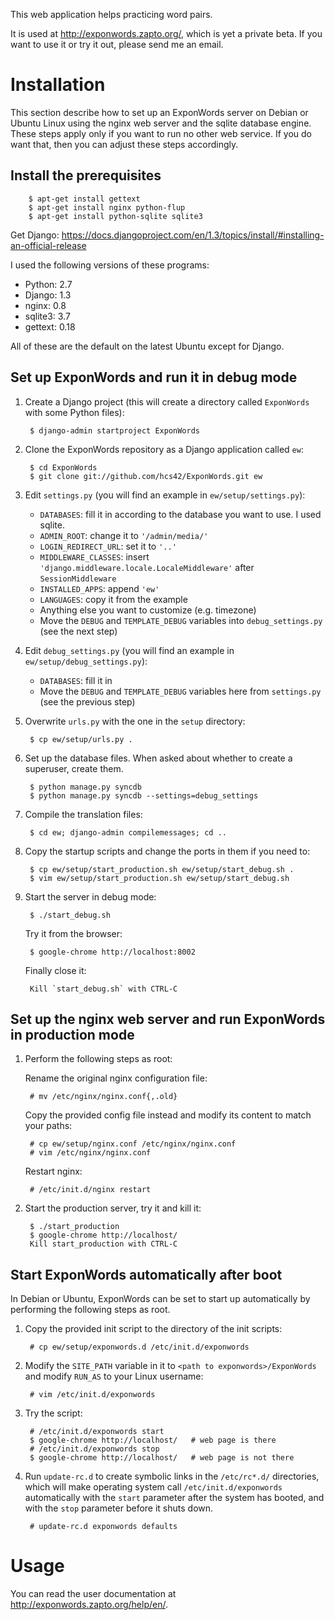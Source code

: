 This web application helps practicing word pairs.

It is used at http://exponwords.zapto.org/, which is yet a private beta. If you want to use it or try it out, please send me an email.

Installation
============

This section describe how to set up an ExponWords server on Debian or Ubuntu Linux using the nginx web server and the sqlite database engine. These steps apply only if you want to run no other web service. If you do want that, then you can adjust these steps accordingly.

Install the prerequisites
-------------------------

        $ apt-get install gettext
        $ apt-get install nginx python-flup
        $ apt-get install python-sqlite sqlite3

Get Django: https://docs.djangoproject.com/en/1.3/topics/install/#installing-an-official-release

I used the following versions of these programs:

* Python: 2.7
* Django: 1.3
* nginx: 0.8
* sqlite3: 3.7
* gettext: 0.18

All of these are the default on the latest Ubuntu except for Django.

Set up ExponWords and run it in debug mode
------------------------------------------

1. Create a Django project (this will create a directory called `ExponWords` with some Python files):

        $ django-admin startproject ExponWords

2. Clone the ExponWords repository as a Django application called `ew`:

        $ cd ExponWords
        $ git clone git://github.com/hcs42/ExponWords.git ew

3. Edit `settings.py` (you will find an example in `ew/setup/settings.py`):

   * `DATABASES`: fill it in according to the database you want to use. I used sqlite.
   * `ADMIN_ROOT`: change it to `'/admin/media/'`
   * `LOGIN_REDIRECT_URL`: set it to `'..'`
   * `MIDDLEWARE_CLASSES`: insert `'django.middleware.locale.LocaleMiddleware'` after `SessionMiddleware`
   * `INSTALLED_APPS`: append `'ew'`
   * `LANGUAGES`: copy it from the example
   * Anything else you want to customize (e.g. timezone)
   * Move the `DEBUG` and `TEMPLATE_DEBUG` variables into `debug_settings.py` (see the next step)

4. Edit `debug_settings.py` (you will find an example in `ew/setup/debug_settings.py`):

   * `DATABASES`: fill it in
   * Move the `DEBUG` and `TEMPLATE_DEBUG` variables here from `settings.py` (see the previous step)

5. Overwrite `urls.py` with the one in the `setup` directory:

        $ cp ew/setup/urls.py .

6. Set up the database files. When asked about whether to create a superuser, create them.

        $ python manage.py syncdb
        $ python manage.py syncdb --settings=debug_settings

7. Compile the translation files:

        $ cd ew; django-admin compilemessages; cd ..

8. Copy the startup scripts and change the ports in them if you need to:

        $ cp ew/setup/start_production.sh ew/setup/start_debug.sh .
        $ vim ew/setup/start_production.sh ew/setup/start_debug.sh

9. Start the server in debug mode:

        $ ./start_debug.sh

   Try it from the browser:

        $ google-chrome http://localhost:8002

   Finally close it:

        Kill `start_debug.sh` with CTRL-C

Set up the nginx web server and run ExponWords in production mode
-----------------------------------------------------------------

1. Perform the following steps as root:

   Rename the original nginx configuration file:

        # mv /etc/nginx/nginx.conf{,.old}

   Copy the provided config file instead and modify its content to match your paths:

        # cp ew/setup/nginx.conf /etc/nginx/nginx.conf
        # vim /etc/nginx/nginx.conf

   Restart nginx:

        # /etc/init.d/nginx restart

2. Start the production server, try it and kill it:

        $ ./start_production
        $ google-chrome http://localhost/
        Kill start_production with CTRL-C

Start ExponWords automatically after boot
-----------------------------------------

In Debian or Ubuntu, ExponWords can be set to start up automatically by performing the following steps as root.

1. Copy the provided init script to the directory of the init scripts:

        # cp ew/setup/exponwords.d /etc/init.d/exponwords

2. Modify the `SITE_PATH` variable in it to `<path to exponwords>/ExponWords` and modify `RUN_AS` to your Linux username:

        # vim /etc/init.d/exponwords

3. Try the script:

        # /etc/init.d/exponwords start
        $ google-chrome http://localhost/   # web page is there
        # /etc/init.d/exponwords stop
        $ google-chrome http://localhost/   # web page is not there

4. Run `update-rc.d` to create symbolic links in the `/etc/rc*.d/` directories, which will make operating system call `/etc/init.d/exponwords` automatically with the `start` parameter after the system has booted, and with the `stop` parameter before it shuts down.

        # update-rc.d exponwords defaults

Usage
=====

You can read the user documentation at http://exponwords.zapto.org/help/en/.
